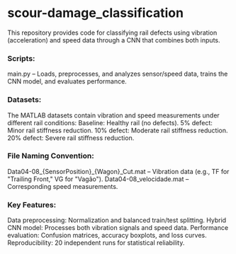 # scour-damage_classification

This repository provides code for classifying rail defects using vibration (acceleration) and speed data through a CNN that combines both inputs.

### Scripts:

main.py – Loads, preprocesses, and analyzes sensor/speed data, trains the CNN model, and evaluates performance.

### Datasets:
The MATLAB datasets contain vibration and speed measurements under different rail conditions:
Baseline: Healthy rail (no defects).
5% defect: Minor rail stiffness reduction.
10% defect: Moderate rail stiffness reduction.
20% defect: Severe rail stiffness reduction.

### File Naming Convention:
Data04-08_{SensorPosition}_{Wagon}_Cut.mat – Vibration data (e.g., TF for "Trailing Front," VG for "Vagão").
Data04-08_velocidade.mat – Corresponding speed measurements.

### Key Features:

Data preprocessing: Normalization and balanced train/test splitting.
Hybrid CNN model: Processes both vibration signals and speed data.
Performance evaluation: Confusion matrices, accuracy boxplots, and loss curves.
Reproducibility: 20 independent runs for statistical reliability.
